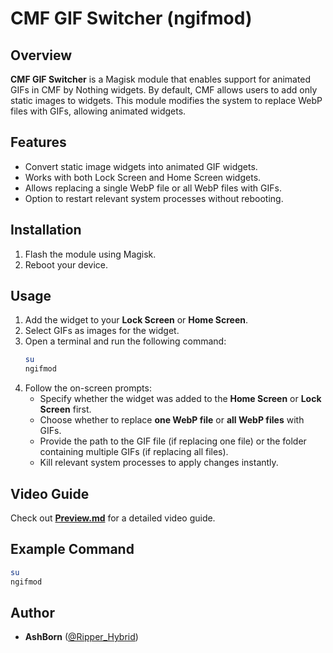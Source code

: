# CMF GIF Switcher (ngifmod)

## Overview
**CMF GIF Switcher** is a Magisk module that enables support for animated GIFs in CMF by Nothing widgets. By default, CMF allows users to add only static images to widgets. This module modifies the system to replace WebP files with GIFs, allowing animated widgets.

## Features
- Convert static image widgets into animated GIF widgets.
- Works with both Lock Screen and Home Screen widgets.
- Allows replacing a single WebP file or all WebP files with GIFs.
- Option to restart relevant system processes without rebooting.

## Installation
1. Flash the module using Magisk.
2. Reboot your device.

## Usage
1. Add the widget to your **Lock Screen** or **Home Screen**.
2. Select GIFs as images for the widget.
3. Open a terminal and run the following command:
   ```sh
   su
   ngifmod
   ```
4. Follow the on-screen prompts:
   - Specify whether the widget was added to the **Home Screen** or **Lock Screen** first.
   - Choose whether to replace **one WebP file** or **all WebP files** with GIFs.
   - Provide the path to the GIF file (if replacing one file) or the folder containing multiple GIFs (if replacing all files).
   - Kill relevant system processes to apply changes instantly.

## Video Guide
Check out **[Preview.md](Preview.md)** for a detailed video guide.

## Example Command
```sh
su
ngifmod
```

## Author
- **AshBorn** ([@Ripper_Hybrid](https://t.me/Ripper_Hybrid))